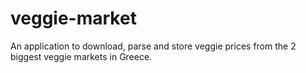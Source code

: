 # veggie-market
An application to download, parse and store veggie prices from the 2 biggest veggie markets in Greece.
